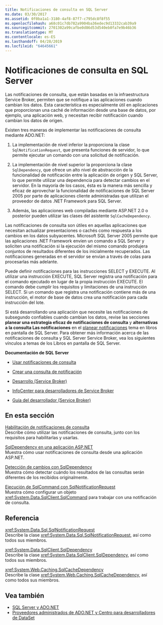 ```yaml
---
title: Notificaciones de consulta en SQL Server
ms.date: 03/30/2017
ms.assetid: 0f0ba1a1-3180-4af8-87f7-c795dc8f8f55
ms.openlocfilehash: a68c01c7db782a9904ba36edec9d13332cab39a9
ms.sourcegitcommit: 2701302a99cafbe0d86d53d540eb0fa7e9b46b36
ms.translationtype: MT
ms.contentlocale: es-ES
ms.lasthandoff: 04/28/2019
ms.locfileid: "64645661"
---
```

# <a name="query-notifications-in-sql-server"></a>Notificaciones de consulta en SQL Server
Las notificaciones de consulta, que están basadas en la infraestructura Service Broker, permiten que se notifique a las aplicaciones cuando cambian los datos. Esta característica es especialmente útil en aplicaciones que proporcionan una caché de información desde una base de datos, por ejemplo, una aplicación web, y necesitan recibir notificación cuando cambian los datos de origen.  
  
 Existen tres maneras de implementar las notificaciones de consulta mediante ADO.NET:  
  
1. La implementación de nivel inferior la proporciona la clase `SqlNotificationRequest`, que presenta funciones de servidor, lo que permite ejecutar un comando con una solicitud de notificación.  
  
2. La implementación de nivel superior la proporciona la clase `SqlDependency`, que ofrece un alto nivel de abstracción de la funcionalidad de notificación entre la aplicación de origen y SQL Server, lo que permite utilizar una dependencia para detectar cambios en el servidor. En la mayoría de los casos, ésta es la manera más sencilla y eficaz de aprovechar la funcionalidad de notificaciones de SQL Server 2005 por parte de aplicaciones cliente administradas que utilizan el proveedor de datos .NET Framework para SQL Server.  
  
3. Además, las aplicaciones web compiladas mediante ASP.NET 2.0 o posterior pueden utilizar las clases del asistente `SqlCacheDependency`.  
  
 Las notificaciones de consulta son útiles en aquellas aplicaciones que necesitan actualizar presentaciones o cachés como respuesta a los cambios en los datos subyacentes. Microsoft SQL Server 2005 permite que las aplicaciones .NET Framework envíen un comando a SQL Server y soliciten una notificación si la ejecución del mismo comando produjera conjuntos de resultados diferentes de los inicialmente recuperados. Las notificaciones generadas en el servidor se envían a través de colas para procesarlas más adelante.  
  
 Puede definir notificaciones para las instrucciones SELECT y EXECUTE. Al utilizar una instrucción EXECUTE, SQL Server registra una notificación para el comando ejecutado en lugar de la propia instrucción EXECUTE. El comando debe cumplir los requisitos y limitaciones de una instrucción SELECT. Si un comando que registra una notificación contiene más de una instrucción, el motor de base de datos crea una notificación para cada instrucción del lote.  
  
 Si está desarrollando una aplicación que necesite las notificaciones de subsegundo confiables cuando cambian los datos, revise las secciones **planear una estrategia eficaz de notificaciones de consulta** y **alternativas a la consulta Las notificaciones** en el [planear notificaciones](https://go.microsoft.com/fwlink/?LinkId=211984) tema en libros en pantalla de SQL Server. Para obtener más información acerca de las notificaciones de consulta y SQL Server Service Broker, vea los siguientes vínculos a temas de los Libros en pantalla de SQL Server.  
  
 **Documentación de SQL Server**  
  
- [Usar notificaciones de consulta](https://docs.microsoft.com/previous-versions/sql/sql-server-2008-r2/ms175110(v=sql.105))  
  
- [Crear una consulta de notificación](https://docs.microsoft.com/previous-versions/sql/sql-server-2008-r2/ms181122(v=sql.105))  
  
- [Desarrollo (Service Broker)](https://docs.microsoft.com/previous-versions/sql/sql-server-2008-r2/bb522889(v=sql.105))  
  
- [InfoCenter para desarrolladores de Service Broker](https://docs.microsoft.com/previous-versions/sql/sql-server-2008-r2/ms166100(v=sql.105))  
  
- [Guía del desarrollador (Service Broker)](https://docs.microsoft.com/previous-versions/sql/sql-server-2008-r2/bb522908(v=sql.105))  
  
## <a name="in-this-section"></a>En esta sección  
 [Habilitación de notificaciones de consulta](../../../../../docs/framework/data/adonet/sql/enabling-query-notifications.md)  
 Describe cómo utilizar las notificaciones de consulta, junto con los requisitos para habilitarlas y usarlas.  
  
 [SqlDependency en una aplicación ASP.NET](../../../../../docs/framework/data/adonet/sql/sqldependency-in-an-aspnet-app.md)  
 Muestra cómo usar notificaciones de consulta desde una aplicación ASP.NET.  
  
 [Detección de cambios con SqlDependency](../../../../../docs/framework/data/adonet/sql/detecting-changes-with-sqldependency.md)  
 Muestra cómo detectar cuándo los resultados de las consultas serán diferentes de los recibidos originalmente.  
  
 [Ejecución de SqlCommand con SqlNotificationRequest](../../../../../docs/framework/data/adonet/sql/sqlcommand-execution-with-a-sqlnotificationrequest.md)  
 Muestra cómo configurar un objeto <xref:System.Data.SqlClient.SqlCommand> para trabajar con una notificación de consulta.  
  
## <a name="reference"></a>Referencia  
 <xref:System.Data.Sql.SqlNotificationRequest>  
 Describe la clase <xref:System.Data.Sql.SqlNotificationRequest>, así como todos sus miembros.  
  
 <xref:System.Data.SqlClient.SqlDependency>  
 Describe la clase <xref:System.Data.SqlClient.SqlDependency>, así como todos sus miembros.  
  
 <xref:System.Web.Caching.SqlCacheDependency>  
 Describe la clase <xref:System.Web.Caching.SqlCacheDependency>, así como todos sus miembros.  
  
## <a name="see-also"></a>Vea también

- [SQL Server y ADO.NET](../../../../../docs/framework/data/adonet/sql/index.md)
- [Proveedores administrados de ADO.NET y Centro para desarrolladores de DataSet](https://go.microsoft.com/fwlink/?LinkId=217917)
